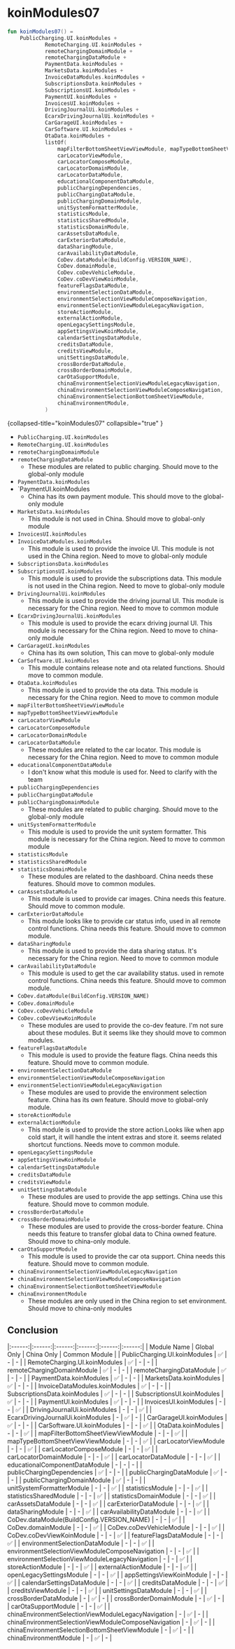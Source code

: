 # koinModules07
```Kotlin
fun koinModules07() =
    PublicCharging.UI.koinModules +
            RemoteCharging.UI.koinModules +
            remoteChargingDomainModule +
            remoteChargingDataModule +
            PaymentData.koinModules +
            MarketsData.koinModules +
            InvoiceDataModules.koinModules +
            SubscriptionsData.koinModules +
            SubscriptionsUI.koinModules +
            PaymentUI.koinModules +
            InvoicesUI.koinModules +
            DrivingJournalUi.koinModules +
            EcarxDrivingJournalUi.koinModules +
            CarGarageUI.koinModules +
            CarSoftware.UI.koinModules +
            OtaData.koinModules +
            listOf(
                mapFilterBottomSheetViewViewModule, mapTypeBottomSheetViewViewModule,
                carLocatorViewModule,
                carLocatorComposeModule,
                carLocatorDomainModule,
                carLocatorDataModule,
                educationalComponentDataModule,
                publicChargingDependencies,
                publicChargingDataModule,
                publicChargingDomainModule,
                unitSystemFormatterModule,
                statisticsModule,
                statisticsSharedModule,
                statisticsDomainModule,
                carAssetsDataModule,
                carExteriorDataModule,
                dataSharingModule,
                carAvailabilityDataModule,
                CoDev.dataModule(BuildConfig.VERSION_NAME),
                CoDev.domainModule,
                CoDev.coDevVehicleModule,
                CoDev.coDevViewKoinModule,
                featureFlagsDataModule,
                environmentSelectionDataModule,
                environmentSelectionViewModuleComposeNavigation,
                environmentSelectionViewModuleLegacyNavigation,
                storeActionModule,
                externalActionModule,
                openLegacySettingsModule,
                appSettingsViewKoinModule,
                calendarSettingsDataModule,
                creditsDataModule,
                creditsViewModule,
                unitSettingsDataModule,
                crossBorderDataModule,
                crossBorderDomainModule,
                carOtaSupportModule,
                chinaEnvironmentSelectionViewModuleLegacyNavigation,
                chinaEnvironmentSelectionViewModuleComposeNavigation,
                chinaEnvironmentSelectionBottomSheetViewModule,
                chinaEnvironmentModule,
            )
```
{collapsed-title="koinModules07" collapsible="true" }

* `PublicCharging.UI.koinModules`
* `RemoteCharging.UI.koinModules`
* `remoteChargingDomainModule`
* `remoteChargingDataModule`
    * These modules are related to public charging. Should move to the global-only module
* `PaymentData.koinModules`
* `PaymentUI.koinModules
    * China has its own payment module. This should move to the global-only module
* `MarketsData.koinModules`
    * This module is not used in China. Should move to global-only module
* `InvoicesUI.koinModules`
* `InvoiceDataModules.koinModules`
    * This module is used to provide the invoice UI. This module is not used in the China region. Need to move to global-only module
* `SubscriptionsData.koinModules`
* `SubscriptionsUI.koinModules`
    * This module is used to provide the subscriptions data. This module is not used in the China region. Need to move to global-only module
* `DrivingJournalUi.koinModules`
    * This module is used to provide the driving journal UI. This module is necessary for the China region. Need to move to common module
* `EcarxDrivingJournalUi.koinModules`
    * This module is used to provide the ecarx driving journal UI. This module is necessary for the China region. Need to move to china-only module
* `CarGarageUI.koinModules`
    * China has its own solution, This can move to global-only module
* `CarSoftware.UI.koinModules`
    * This module contains release note and ota related functions. Should move to common module.
* `OtaData.koinModules`
    * This module is used to provide the ota data. This module is necessary for the China region. Need to move to common module
* `mapFilterBottomSheetViewViewModule`
* `mapTypeBottomSheetViewViewModule`
* `carLocatorViewModule`
* `carLocatorComposeModule`
* `carLocatorDomainModule`
* `carLocatorDataModule`
    * These modules are related to the car locator. This module is necessary for the China region. Need to move to common module
* `educationalComponentDataModule`
    *  I don't know what this module is used for. Need to clarify with the team
* `publicChargingDependencies`
* `publicChargingDataModule`
* `publicChargingDomainModule`
    * These modules are related to public charging. Should move to the global-only module
* `unitSystemFormatterModule`
    * This module is used to provide the unit system formatter. This module is necessary for the China region. Need to move to common module
* `statisticsModule`
* `statisticsSharedModule`
* `statisticsDomainModule`
  * These modules are related to the dashboard. China needs these features. Should move to common modules.
* `carAssetsDataModule`
  * This module is used to provide car images. China needs this feature. Should move to common module.
* `carExteriorDataModule`
  * This module looks like to provide car status info, used in all remote control functions. China needs this feature. Should move to common module.
* `dataSharingModule`
  * This module is used to provide the data sharing status. It's necessary for the China region. Need to move to common module
* `carAvailabilityDataModule`
  * This module is used to get the car availability status. used in remote control functions. China needs this feature. Should move to common module.
* `CoDev.dataModule(BuildConfig.VERSION_NAME)`
* `CoDev.domainModule`
* `CoDev.coDevVehicleModule`
* `CoDev.coDevViewKoinModule`
  * These modules are used to provide the co-dev feature. I'm not sure about these modules. But it seems like they should move to common modules.
* `featureFlagsDataModule`
  * This module is used to provide the feature flags. China needs this feature. Should move to common module.
* `environmentSelectionDataModule`
* `environmentSelectionViewModuleComposeNavigation`
* `environmentSelectionViewModuleLegacyNavigation`
  * These modules are used to provide the environment selection feature. China has its own feature. Should move to global-only module.
* `storeActionModule`
* `externalActionModule`
  * This module is used to provide the store action.Looks like when app cold start, it will handle the intent extras and store it. seems related shortcut functions. Needs move to common module.
* `openLegacySettingsModule`
* `appSettingsViewKoinModule`
* `calendarSettingsDataModule`
* `creditsDataModule`
* `creditsViewModule`
* `unitSettingsDataModule`
  * These modules are used to provide the app settings. China use this feature. Should move to common module.
* `crossBorderDataModule`
* `crossBorderDomainModule`
  * These modules are used to provide the cross-border feature. China needs this feature to transfer global data to China owned feature. Should move to china-only module.
* `carOtaSupportModule`
  * This module is used to provide the car ota support. China needs this feature. Should move to common module.
* `chinaEnvironmentSelectionViewModuleLegacyNavigation`
* `chinaEnvironmentSelectionViewModuleComposeNavigation`
* `chinaEnvironmentSelectionBottomSheetViewModule`
* `chinaEnvironmentModule`
  * These modules are only used in the China region to set environment. Should move to china-only modules




## Conclusion
|:------:|:------:|:------:|:------:|:------:|:------:|
| Module Name | Global Only | China Only | Common Module |
| PublicCharging.UI.koinModules | ✅ | - | - |
| RemoteCharging.UI.koinModules | ✅ | - | - |
| remoteChargingDomainModule | ✅ | - | - |
| remoteChargingDataModule | ✅ | - | - |
| PaymentData.koinModules | ✅ | - | - |
| MarketsData.koinModules | ✅ | - | - |
| InvoiceDataModules.koinModules | ✅ | - | - |
| SubscriptionsData.koinModules | ✅ | - | - |
| SubscriptionsUI.koinModules | ✅ | - | - |
| PaymentUI.koinModules | ✅ | - | - |
| InvoicesUI.koinModules | - | - | ✅ |
| DrivingJournalUi.koinModules | - | - | ✅ |
| EcarxDrivingJournalUi.koinModules | - | ✅ | - |
| CarGarageUI.koinModules | ✅ | - | - |
| CarSoftware.UI.koinModules | - | - | ✅ |
| OtaData.koinModules | - | - | ✅ |
| mapFilterBottomSheetViewViewModule | - | - | ✅ |
| mapTypeBottomSheetViewViewModule | - | - | ✅ |
| carLocatorViewModule | - | - | ✅ |
| carLocatorComposeModule | - | - | ✅ |
| carLocatorDomainModule | - | - | ✅ |
| carLocatorDataModule | - | - | ✅ |
| educationalComponentDataModule | - | - | - |
| publicChargingDependencies | ✅ | - | - |
| publicChargingDataModule | ✅ | - | - |
| publicChargingDomainModule | ✅ | - | - |
| unitSystemFormatterModule | - | - | ✅ |
| statisticsModule | - | - | ✅ |
| statisticsSharedModule | - | - | ✅ |
| statisticsDomainModule | - | - | ✅ |
| carAssetsDataModule | - | - | ✅ |
| carExteriorDataModule | - | - | ✅ |
| dataSharingModule | - | - | ✅ |
| carAvailabilityDataModule |  - | - | ✅ |
| CoDev.dataModule(BuildConfig.VERSION_NAME) | - | - | ✅ |
| CoDev.domainModule | - | - | ✅ |
| CoDev.coDevVehicleModule | - | - | ✅ |
| CoDev.coDevViewKoinModule | - | - | ✅ |
| featureFlagsDataModule | - | - | ✅ |
| environmentSelectionDataModule | - | - | ✅ |
| environmentSelectionViewModuleComposeNavigation | - | - | ✅ |
| environmentSelectionViewModuleLegacyNavigation | - | - | ✅ |
| storeActionModule | - | - | ✅ |
| externalActionModule | - | - | ✅ |
| openLegacySettingsModule | - | - | ✅ |
| appSettingsViewKoinModule | - | - | ✅ |
| calendarSettingsDataModule | - | - | ✅ |
| creditsDataModule | - | - | ✅ |
| creditsViewModule | - | - | ✅ |
| unitSettingsDataModule | - | - | ✅ |
| crossBorderDataModule | - | ✅ | - |
| crossBorderDomainModule | - | ✅ | - |
| carOtaSupportModule | - | - | ✅ |
| chinaEnvironmentSelectionViewModuleLegacyNavigation | - | ✅ | - |
| chinaEnvironmentSelectionViewModuleComposeNavigation | - | ✅ | - |
| chinaEnvironmentSelectionBottomSheetViewModule | - | ✅ | - |
| chinaEnvironmentModule | - | ✅ | - |











